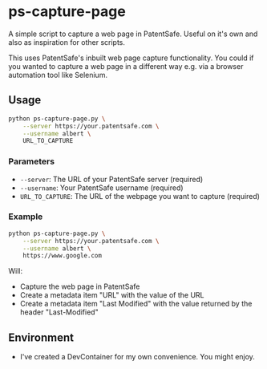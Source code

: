 # ps-capture-page

A simple script to capture a web page in PatentSafe. Useful on it's own and also as inspiration for other scripts.

This uses PatentSafe's inbuilt web page capture functionality. You could if you wanted to capture a web page in a different way e.g. via a browser automation tool like Selenium.

## Usage

```bash
python ps-capture-page.py \
    --server https://your.patentsafe.com \
    --username albert \
    URL_TO_CAPTURE
```

### Parameters

- `--server`: The URL of your PatentSafe server (required)
- `--username`: Your PatentSafe username (required)
- `URL_TO_CAPTURE`: The URL of the webpage you want to capture (required)

### Example
```bash
python ps-capture-page.py \
    --server https://your.patentsafe.com \
    --username albert \
    https://www.google.com
```

Will:

- Capture the web page in PatentSafe
- Create a metadata item "URL" with the value of the URL
- Create a metadata item "Last Modified" with the value returned by the header "Last-Modified"

## Environment

- I've created a DevContainer for my own convenience. You might enjoy. 



